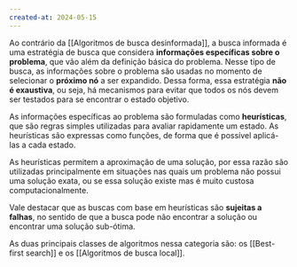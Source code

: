 ```yaml
---
created-at: 2024-05-15
---
```


Ao contrário da [[Algoritmos de busca desinformada]], a busca informada é uma estratégia de busca que considera **informações específicas sobre o problema**, que vão além da definição básica do problema. Nesse tipo de busca, as informações sobre o problema são usadas no momento de selecionar o **próximo nó** a ser expandido. Dessa forma, essa estratégia **não é exaustiva**, ou seja, há mecanismos para evitar que todos os nós devem ser testados para se encontrar o estado objetivo.

As informações específicas ao problema são formuladas como **heurísticas**, que são regras simples utilizadas para avaliar rapidamente um estado. As heurísticas são expressas como funções, de forma que é possível aplicá-las a cada estado.

As heurísticas permitem a aproximação de uma solução, por essa razão são utilizadas principalmente em situações nas quais um problema não possui uma solução exata, ou se essa solução existe mas é muito custosa computacionalmente.

Vale destacar que as buscas com base em heurísticas são **sujeitas a falhas**, no sentido de que a busca pode não encontrar a solução ou encontrar uma solução sub-ótima.

As duas principais classes de algoritmos nessa categoria são: os [[Best-first search]] e os [[Algoritmos de busca local]].